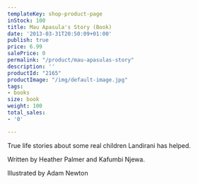 ```yaml
---
templateKey: shop-product-page
inStock: 100
title: Mau Apasula's Story (Book)
date: '2013-03-31T20:50:09+01:00'
publish: true
price: 6.99
salePrice: 0
permalink: "/product/mau-apasulas-story"
description: ''
productId: "2165"
productImage: "/img/default-image.jpg"
tags:
- books
size: book
weight: 100
total_sales:
- '0'

---
```

True life stories about some real children Landirani has helped.

Written by Heather Palmer and Kafumbi Njewa.

Illustrated by Adam Newton